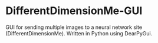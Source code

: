 # DifferentDimensionMe-GUI
GUI for sending multiple images to a neural network site (DifferentDimensionMe). Written in Python using DearPyGui.
